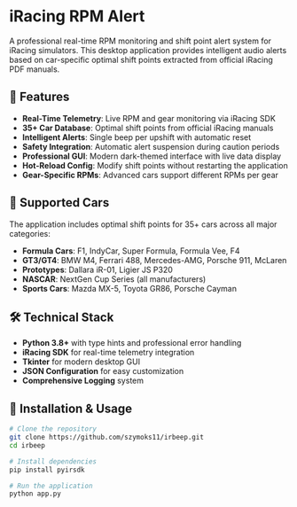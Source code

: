 # iRacing RPM Alert

A professional real-time RPM monitoring and shift point alert system for iRacing simulators. This desktop application provides intelligent audio alerts based on car-specific optimal shift points extracted from official iRacing PDF manuals.

## 🏁 Features

- **Real-Time Telemetry**: Live RPM and gear monitoring via iRacing SDK
- **35+ Car Database**: Optimal shift points from official iRacing manuals
- **Intelligent Alerts**: Single beep per upshift with automatic reset
- **Safety Integration**: Automatic alert suspension during caution periods
- **Professional GUI**: Modern dark-themed interface with live data display
- **Hot-Reload Config**: Modify shift points without restarting the application
- **Gear-Specific RPMs**: Advanced cars support different RPMs per gear

## 🚗 Supported Cars

The application includes optimal shift points for 35+ cars across all major categories:

- **Formula Cars**: F1, IndyCar, Super Formula, Formula Vee, F4
- **GT3/GT4**: BMW M4, Ferrari 488, Mercedes-AMG, Porsche 911, McLaren
- **Prototypes**: Dallara iR-01, Ligier JS P320  
- **NASCAR**: NextGen Cup Series (all manufacturers)
- **Sports Cars**: Mazda MX-5, Toyota GR86, Porsche Cayman

## 🛠️ Technical Stack

- **Python 3.8+** with type hints and professional error handling
- **iRacing SDK** for real-time telemetry integration
- **Tkinter** for modern desktop GUI
- **JSON Configuration** for easy customization
- **Comprehensive Logging** system

## 📖 Installation & Usage

```bash
# Clone the repository
git clone https://github.com/szymoks11/irbeep.git
cd irbeep

# Install dependencies
pip install pyirsdk

# Run the application
python app.py
